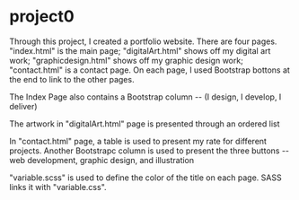# project0
Through this project, I created a portfolio website. There are four pages. "index.html" is the main page; "digitalArt.html" shows off my digital art work; "graphicdesign.html" shows off my graphic design work; "contact.html" is a contact page. On each page, I used Bootstrap bottons at the end to link to the other pages. 

The Index Page also contains a Bootstrap column -- (I design, I develop, I deliver)

The artwork in "digitalArt.html" page is presented through an ordered list

In "contact.html" page, a table is used to present my rate for different projects.  Another Bootstrapc column is used to present the three buttons -- web development, graphic design, and illustration

"variable.scss" is used to define the color of the title on each page. SASS links it with "variable.css". 
